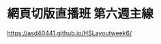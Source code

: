 # 網頁切版直播班 第六週主線

<a href="https://asd40441.github.io/HSLayoutweek6/">https://asd40441.github.io/HSLayoutweek6/</a>
